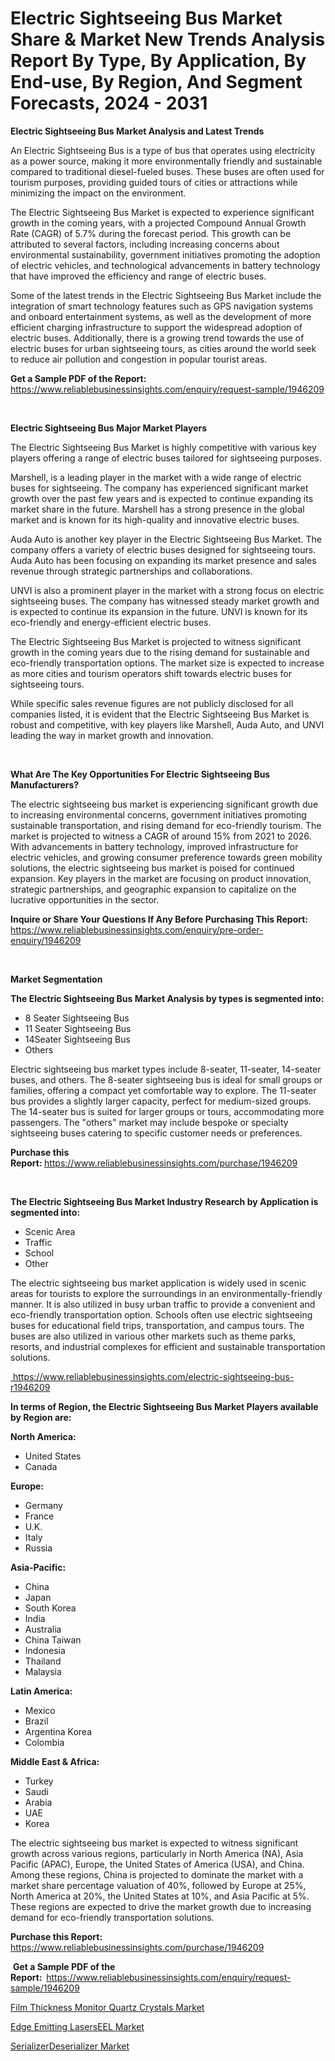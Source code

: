 <p><h1>Electric Sightseeing Bus Market Share & Market New Trends Analysis Report By Type, By Application, By End-use, By Region, And Segment Forecasts, 2024 - 2031</h1></p><p><strong>Electric Sightseeing Bus Market Analysis and Latest Trends</strong></p>
<p><p>An Electric Sightseeing Bus is a type of bus that operates using electricity as a power source, making it more environmentally friendly and sustainable compared to traditional diesel-fueled buses. These buses are often used for tourism purposes, providing guided tours of cities or attractions while minimizing the impact on the environment.</p><p>The Electric Sightseeing Bus Market is expected to experience significant growth in the coming years, with a projected Compound Annual Growth Rate (CAGR) of 5.7% during the forecast period. This growth can be attributed to several factors, including increasing concerns about environmental sustainability, government initiatives promoting the adoption of electric vehicles, and technological advancements in battery technology that have improved the efficiency and range of electric buses.</p><p>Some of the latest trends in the Electric Sightseeing Bus Market include the integration of smart technology features such as GPS navigation systems and onboard entertainment systems, as well as the development of more efficient charging infrastructure to support the widespread adoption of electric buses. Additionally, there is a growing trend towards the use of electric buses for urban sightseeing tours, as cities around the world seek to reduce air pollution and congestion in popular tourist areas.</p></p>
<p><strong>Get a Sample PDF of the Report:&nbsp;</strong> <a href="https://www.reliablebusinessinsights.com/enquiry/request-sample/1946209">https://www.reliablebusinessinsights.com/enquiry/request-sample/1946209</a></p>
<p>&nbsp;</p>
<p><strong>Electric Sightseeing Bus Major Market Players</strong></p>
<p><p>The Electric Sightseeing Bus Market is highly competitive with various key players offering a range of electric buses tailored for sightseeing purposes. </p><p>Marshell, is a leading player in the market with a wide range of electric buses for sightseeing. The company has experienced significant market growth over the past few years and is expected to continue expanding its market share in the future. Marshell has a strong presence in the global market and is known for its high-quality and innovative electric buses.</p><p>Auda Auto is another key player in the Electric Sightseeing Bus Market. The company offers a variety of electric buses designed for sightseeing tours. Auda Auto has been focusing on expanding its market presence and sales revenue through strategic partnerships and collaborations.</p><p>UNVI is also a prominent player in the market with a strong focus on electric sightseeing buses. The company has witnessed steady market growth and is expected to continue its expansion in the future. UNVI is known for its eco-friendly and energy-efficient electric buses.</p><p>The Electric Sightseeing Bus Market is projected to witness significant growth in the coming years due to the rising demand for sustainable and eco-friendly transportation options. The market size is expected to increase as more cities and tourism operators shift towards electric buses for sightseeing tours.</p><p>While specific sales revenue figures are not publicly disclosed for all companies listed, it is evident that the Electric Sightseeing Bus Market is robust and competitive, with key players like Marshell, Auda Auto, and UNVI leading the way in market growth and innovation.</p></p>
<p>&nbsp;</p>
<p><strong>What Are The Key Opportunities For Electric Sightseeing Bus Manufacturers?</strong></p>
<p><p>The electric sightseeing bus market is experiencing significant growth due to increasing environmental concerns, government initiatives promoting sustainable transportation, and rising demand for eco-friendly tourism. The market is projected to witness a CAGR of around 15% from 2021 to 2026. With advancements in battery technology, improved infrastructure for electric vehicles, and growing consumer preference towards green mobility solutions, the electric sightseeing bus market is poised for continued expansion. Key players in the market are focusing on product innovation, strategic partnerships, and geographic expansion to capitalize on the lucrative opportunities in the sector.</p></p>
<p><strong>Inquire or Share Your Questions If Any Before Purchasing This Report:</strong> <a href="https://www.reliablebusinessinsights.com/enquiry/pre-order-enquiry/1946209">https://www.reliablebusinessinsights.com/enquiry/pre-order-enquiry/1946209</a></p>
<p>&nbsp;</p>
<p><strong>Market Segmentation</strong></p>
<p><strong>The Electric Sightseeing Bus Market Analysis by types is segmented into:</strong></p>
<p><ul><li>8 Seater Sightseeing Bus</li><li>11 Seater Sightseeing Bus</li><li>14Seater Sightseeing Bus</li><li>Others</li></ul></p>
<p><p>Electric sightseeing bus market types include 8-seater, 11-seater, 14-seater buses, and others. The 8-seater sightseeing bus is ideal for small groups or families, offering a compact yet comfortable way to explore. The 11-seater bus provides a slightly larger capacity, perfect for medium-sized groups. The 14-seater bus is suited for larger groups or tours, accommodating more passengers. The "others" market may include bespoke or specialty sightseeing buses catering to specific customer needs or preferences.</p></p>
<p><strong>Purchase this Report:&nbsp;</strong><a href="https://www.reliablebusinessinsights.com/purchase/1946209">https://www.reliablebusinessinsights.com/purchase/1946209</a></p>
<p>&nbsp;</p>
<p><strong>The Electric Sightseeing Bus Market Industry Research by Application is segmented into:</strong></p>
<p><ul><li>Scenic Area</li><li>Traffic</li><li>School</li><li>Other</li></ul></p>
<p><p>The electric sightseeing bus market application is widely used in scenic areas for tourists to explore the surroundings in an environmentally-friendly manner. It is also utilized in busy urban traffic to provide a convenient and eco-friendly transportation option. Schools often use electric sightseeing buses for educational field trips, transportation, and campus tours. The buses are also utilized in various other markets such as theme parks, resorts, and industrial complexes for efficient and sustainable transportation solutions.</p></p>
<p><a href="https://www.reliablebusinessinsights.com/electric-sightseeing-bus-r1946209">&nbsp;https://www.reliablebusinessinsights.com/electric-sightseeing-bus-r1946209</a></p>
<p><strong>In terms of Region, the Electric Sightseeing Bus Market Players available by Region are:</strong></p>
<p>
    <p> <strong> North America: </strong>
        <ul>
            <li>United States</li>
            <li>Canada</li>
        </ul>
        </p> 
    <p> <strong> Europe: </strong>
        <ul>
            <li>Germany</li>
            <li>France</li>
            <li>U.K.</li>
            <li>Italy</li>
            <li>Russia</li>
        </ul>
        </p> 
    <p> <strong> Asia-Pacific: </strong>
        <ul>
            <li>China</li>
            <li>Japan</li>
            <li>South Korea</li>
            <li>India</li>
            <li>Australia</li>
            <li>China Taiwan</li>
            <li>Indonesia</li>
            <li>Thailand</li>
            <li>Malaysia</li>
        </ul>
        </p> 
    <p> <strong> Latin America: </strong>
        <ul>
            <li>Mexico</li>
            <li>Brazil</li>
            <li>Argentina Korea</li>
            <li>Colombia</li>
        </ul>
        </p> 
    <p> <strong> Middle East & Africa: </strong>
        <ul>
            <li>Turkey</li>
            <li>Saudi</li>
            <li>Arabia</li>
            <li>UAE</li>
            <li>Korea</li>
        </ul>
    </p>
    </p>
<p><p>The electric sightseeing bus market is expected to witness significant growth across various regions, particularly in North America (NA), Asia Pacific (APAC), Europe, the United States of America (USA), and China. Among these regions, China is projected to dominate the market with a market share percentage valuation of 40%, followed by Europe at 25%, North America at 20%, the United States at 10%, and Asia Pacific at 5%. These regions are expected to drive the market growth due to increasing demand for eco-friendly transportation solutions.</p></p>
<p><strong>Purchase this Report: </strong><a href="https://www.reliablebusinessinsights.com/purchase/1946209">https://www.reliablebusinessinsights.com/purchase/1946209</a></p>
<p>&nbsp;<strong>Get a Sample PDF of the Report:&nbsp;&nbsp;</strong><a href="https://www.reliablebusinessinsights.com/enquiry/request-sample/1946209">https://www.reliablebusinessinsights.com/enquiry/request-sample/1946209</a></p>
<p><strong></strong></p>
<p><p><a href="https://medium.com/@madisynreinger/evaluating-global-film-thickness-monitor-quartz-crystals-market-trends-and-growth-opportunities-by-6b229eeef450">Film Thickness Monitor Quartz Crystals Market</a></p><p><a href="https://medium.com/@teguhbavarian07_99894/edge-emitting-laserseel-market-size-by-type-distributed-feedback-laser-distributed-bragg-reflector-e60729fce7f9">Edge Emitting LasersEEL Market</a></p><p><a href="https://medium.com/@welsonwiden94552/serializerdeserializer-market-research-report-market-forecast-and-growth-prospects-with-a-steady-62fe7b67f5db">SerializerDeserializer Market</a></p></p>